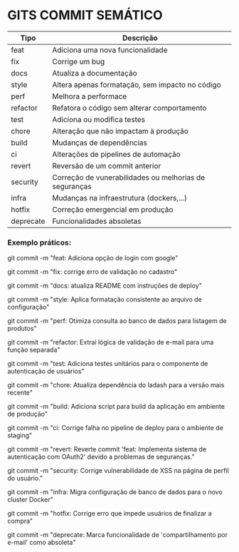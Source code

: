 # GITS COMMIT SEMÁTICO

| Tipo | Descrição|
|----------|----------|
|feat      | Adiciona uma nova funcionalidade|
|fix      | Corrige um bug|
|docs      | Atualiza a documentação|
|style      | Altera apenas formatação, sem impacto no código|
|perf      | Melhora a performace|
|refactor      | Refatora o código sem alterar comportamento|
|test      | Adiciona ou modifica testes|
|chore      | Alteração que não impactam à produção|
|build      | Mudanças de dependências|
|ci      | Alterações de pipelines de automação|
|revert      | Reversão de um commit anterior|
|security      | Correção de vunerabilidades ou melhorias de seguranças|
|infra      | Mudanças na infraestrutura (dockers,...)|
|hotfix      | Correção emergencial em produção|
|deprecate      | Funcionalidades absoletas|


### Exemplo práticos:

<p>git commit -m "feat: Adiciona opção de login com google" </p>
<p>git commit -m "fix: corrige erro de validação no cadastro"</p>
<p>git commit -m "docs: atualiza README com instruções de deploy"</p>
<p>git commit -m "style: Aplica formatação consistente ao arquivo de configuração"</p>
<p>git commit -m "perf: Otimiza consulta ao banco de dados para listagem de produtos"</p>
<p>git commit -m "refactor: Extrai lógica de validação de e-mail para uma função separada"</p>
<p>git commit -m "test: Adiciona testes unitários para o componente de autenticação de usuários"</p>
<p>git commit -m "chore: Atualiza dependência do ladash para a versão mais recente"</p>
<p>git commit -m "build: Adiciona script para build da aplicação em ambiente de produção"</p>
<p>git commit -m "ci: Corrige falha no pipeline de deploy para o ambiente de staging"</p>
<p>git commit -m "revert: Reverte commit  'feat: Implementa sistema de autenticação com OAuth2' devido a problemas de seguranças."</p>
<p>git commit -m "security: Corrige vulnerabilidade de XSS na página de perfil do usuário."</p>
<p>git commit -m "infra: Migra configuração de banco de dados para o novo cluster Docker"</p>
<p>git commit -m "hotfix: Corrige erro que impede usuários de finalizar a compra"</p>
<p>git commit -m "deprecate: Marca funcionalidade de 'compartilhamento por e-mail' como absoleta"</p>
